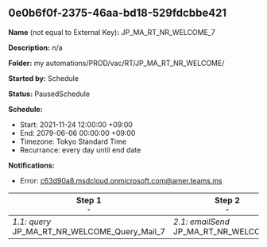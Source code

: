 ## 0e0b6f0f-2375-46aa-bd18-529fdcbbe421

**Name** (not equal to External Key)**:** JP_MA_RT_NR_WELCOME_7

**Description:** n/a

**Folder:** my automations/PROD/vac/RT/JP_MA_RT_NR_WELCOME/

**Started by:** Schedule

**Status:** PausedSchedule

**Schedule:**

* Start: 2021-11-24 12:00:00 +09:00
* End: 2079-06-06 00:00:00 +09:00
* Timezone: Tokyo Standard Time
* Recurrance: every day until end date

**Notifications:**

* Error: c63d90a8.msdcloud.onmicrosoft.com@amer.teams.ms

| Step 1<br>_<small>-</small>_ | Step 2<br>_<small>-</small>_ | Step 3<br>_<small>-</small>_ |
| --- | --- | --- |
| _1.1: query_<br>JP_MA_RT_NR_WELCOME_Query_Mail_7 | _2.1: emailSend_<br>JP_MA_RT_NR_WELCOME_7 | _3.1: query_<br>JP_MA_RT_NR_WELCOME_Update_sentFlg7 |
